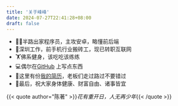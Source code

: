```yaml
---
title: '关于峰峰'
date: 2024-07-27T22:41:28+08:00
draft: false
---
```

- 🧑‍💻半路出家程序员，主攻安卓，略懂前后端
- 💼深圳工作，前手机行业搬砖工，现已转职互联网
- 🏋️佛系健身，该吃吃该练练
- 💻偶尔在[GitHub](https://github.com/NielsLee) 上写点东西
- 📃这里有份[我的简历](../resume)，老板们走过路过不要错过
- 🥳最后，祝大家身体健康、财富自由、诸事皆宜

{{< quote author="陈著" >}}*花有重开日，人无再少年*{{< /quote >}}